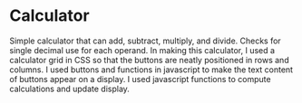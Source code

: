 # Calculator
Simple calculator that can add, subtract, multiply, and divide. Checks for single decimal use for each operand. In making this calculator, I used a calculator grid in CSS so that the buttons are neatly positioned in rows and columns. I used buttons and functions in javascript to make the text content of buttons appear on a display. I used javascript functions to compute calculations and update display.